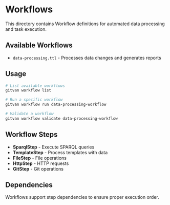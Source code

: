 # Workflows

This directory contains Workflow definitions for automated data processing and task execution.

## Available Workflows

- `data-processing.ttl` - Processes data changes and generates reports

## Usage

```bash
# List available workflows
gitvan workflow list

# Run a specific workflow
gitvan workflow run data-processing-workflow

# Validate a workflow
gitvan workflow validate data-processing-workflow
```

## Workflow Steps

- **SparqlStep** - Execute SPARQL queries
- **TemplateStep** - Process templates with data
- **FileStep** - File operations
- **HttpStep** - HTTP requests
- **GitStep** - Git operations

## Dependencies

Workflows support step dependencies to ensure proper execution order.
